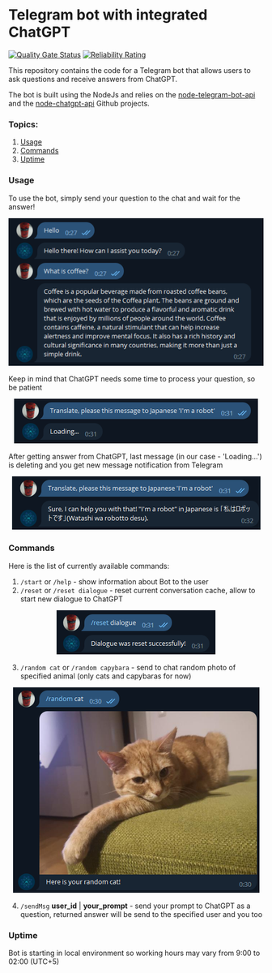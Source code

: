 # Telegram bot with integrated ChatGPT

[![Quality Gate Status](https://sonarcloud.io/api/project_badges/measure?project=evgenyvodyannikov_TelegramAI&metric=alert_status)](https://sonarcloud.io/summary/new_code?id=evgenyvodyannikov_TelegramAI)
[![Reliability Rating](https://sonarcloud.io/api/project_badges/measure?project=evgenyvodyannikov_TelegramAI&metric=reliability_rating)](https://sonarcloud.io/summary/new_code?id=evgenyvodyannikov_TelegramAI)

This repository contains the code for a Telegram bot that allows users to ask questions and receive answers from ChatGPT.

The bot is built using the NodeJs and relies on the [node-telegram-bot-api](https://github.com/yagop/node-telegram-bot-api) and the [node-chatgpt-api](https://github.com/waylaidwanderer/node-chatgpt-api) Github projects.

### **Topics**:

1. [Usage](#usage)
2. [Commands](#commands)
3. [Uptime](#uptime)

### **Usage**

To use the bot, simply send your question to the chat and wait for the answer!

<p align="center">
  <img src="https://raw.githubusercontent.com/evgenyvodyannikov/telegramai/master/public/img/Conversation.png">
</p>

Keep in mind that ChatGPT needs some time to process your question, so be patient

<p align="center">
  <img src="https://raw.githubusercontent.com/evgenyvodyannikov/telegramai/master/public/img/Pending.png">
</p>

After getting answer from ChatGPT, last message (in our case - 'Loading...') is deleting and you get new message notification from Telegram

<p align="center">
  <img src="https://raw.githubusercontent.com/evgenyvodyannikov/telegramai/master/public/img/Result.png">
</p>

### **Commands**

Here is the list of currently available commands:

1. `/start` or `/help` - show information about Bot to the user
2. `/reset` or `/reset dialogue` - reset current conversation cache, allow to start new dialogue to ChatGPT

<p align="center">
  <img src="https://raw.githubusercontent.com/evgenyvodyannikov/telegramai/master/public/img/ResetDialogue.png">
</p>

3. `/random cat` or `/random capybara` - send to chat random photo of specified animal (only cats and capybaras for now)

<p align="center">
  <img src="https://raw.githubusercontent.com/evgenyvodyannikov/telegramai/master/public/img/RandomCat.png">
</p>

4. `/sendMsg` **user_id** | **your_prompt** - send your prompt to ChatGPT as a question, returned answer will be send to the specified user and you too

### **Uptime**

Bot is starting in local environment so working hours may vary from 9:00 to 02:00 (UTC+5)